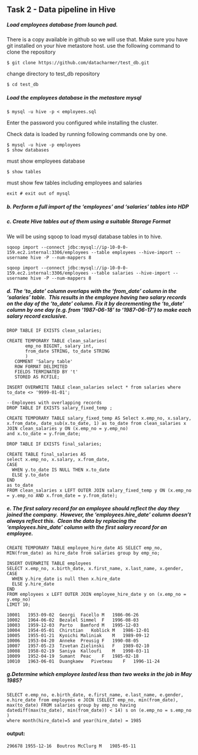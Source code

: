 ## Task 2 - Data pipeline in Hive

##### Load employees database from launch pad.
There is a copy available in github so we will use that. Make sure you have git installed on your hive metastore host.  use the following command to clone the repository

    $ git clone https://github.com/datacharmer/test_db.git

change directory to test_db repository


    $ cd test_db

##### Load the employees database in the metastore mysql

    $ mysql -u hive -p < employees.sql
Enter the password you configured while installing the cluster.

Check data is loaded by running following commands one by one.

    $ mysql -u hive -p employees
    $ show databases

must show employees database

    $ show tables

must show few tables including employees and salaries

    exit # exit out of mysql

##### b.	Perform a full import of the ‘employees’ and ‘salaries’ tables into HDP
##### c.	Create Hive tables out of them using a suitable Storage Format
We will be using sqoop to load mysql database tables in to hive.

    sqoop import --connect jdbc:mysql://ip-10-0-0-159.ec2.internal:3306/employees --table employees --hive-import --username hive -P --num-mappers 8

    sqoop import --connect jdbc:mysql://ip-10-0-0-159.ec2.internal:3306/employees --table salaries --hive-import --username hive -P --num-mappers 8

##### d.	The ‘to_date’ column overlaps with the ‘from_date’ column in the ‘salaries’ table.  This results in the employee having two salary records on the day of the ‘to_date’ column. Fix it by decrementing the  ‘to_date’ column by one day (e.g. from ‘1987-06-18’ to ‘1987-06-17’) to make each salary record exclusive.

```
DROP TABLE IF EXISTS clean_salaries;

CREATE TEMPORARY TABLE clean_salaries(
       emp_no BIGINT, salary int,
       from_date STRING, to_date STRING
       )
   COMMENT 'Salary table'
   ROW FORMAT DELIMITED
   FIELDS TERMINATED BY 't'
   STORED AS RCFILE;

INSERT OVERWRITE TABLE clean_salaries select * from salaries where to_date <> '9999-01-01';

--Employees with overlapping records
DROP TABLE IF EXISTS salary_fixed_temp ;

CREATE TEMPORARY TABLE salary_fixed_temp AS Select x.emp_no, x.salary, x.from_date, date_sub(x.to_date, 1) as to_date from clean_salaries x JOIN clean_salaries y ON (x.emp_no = y.emp_no)
and x.to_date = y.from_date;

DROP TABLE IF EXISTS final_salaries;

CREATE TABLE final_salaries AS
select x.emp_no, x.salary, x.from_date,
CASE
  WHEN y.to_date IS NULL THEN x.to_date
  ELSE y.to_date
END
as to_date
FROM clean_salaries x LEFT OUTER JOIN salary_fixed_temp y ON (x.emp_no = y.emp_no AND x.from_date = y.from_date);

```

##### e.	The first salary record for an employee should reflect the day they joined the company.  However, the ‘employees.hire_date’ column doesn’t always reflect this.  Clean the data by replacing the ‘employees.hire_date’ column with the first salary record for an employee.

```
CREATE TEMPORARY TABLE employee_hire_date AS SELECT emp_no, MIN(from_date) as hire_date from salaries group by emp_no;

INSERT OVERWRITE TABLE employees
SELECT x.emp_no, x.birth_date, x.first_name, x.last_name, x.gender,
CASE
  WHEN y.hire_date is null then x.hire_date
  ELSE y.hire_date
END
FROM employees x LEFT OUTER JOIN employee_hire_date y on (x.emp_no = y.emp_no)
LIMIT 10;
```
````
10001	1953-09-02	Georgi	Facello	M	1986-06-26
10002	1964-06-02	Bezalel	Simmel	F	1996-08-03
10003	1959-12-03	Parto	Bamford	M	1995-12-03
10004	1954-05-01	Chirstian	Koblick	M	1986-12-01
10005	1955-01-21	Kyoichi	Maliniak	M	1989-09-12
10006	1953-04-20	Anneke	Preusig	F	1990-08-05
10007	1957-05-23	Tzvetan	Zielinski	F	1989-02-10
10008	1958-02-19	Saniya	Kalloufi	M	1998-03-11
10009	1952-04-19	Sumant	Peac	F	1985-02-18
10010	1963-06-01	Duangkaew	Piveteau	F	1996-11-24
````

##### g.Determine which employee lasted less than two weeks in the job in May 1985?

```
SELECT e.emp_no, e.birth_date, e.first_name, e.last_name, e.gender, e.hire_date from employees e JOIN (SELECT emp_no, min(from_date), max(to_date) FROM salaries group by emp_no having datediff(max(to_date), min(from_date)) < 14) s on (e.emp_no = s.emp_no )
where month(hire_date)=5 and year(hire_date) = 1985
```

#### output:
`296678	1955-12-16	Boutros	McClurg	M	1985-05-11`
